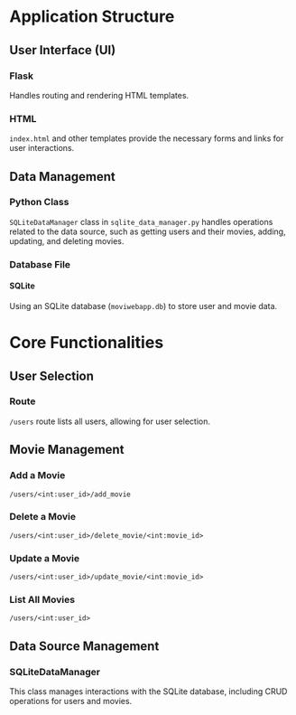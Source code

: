 # Application Structure

## User Interface (UI)

### Flask
Handles routing and rendering HTML templates.

### HTML
`index.html` and other templates provide the necessary forms and links for user interactions.

## Data Management

### Python Class
`SQLiteDataManager` class in `sqlite_data_manager.py` handles operations related to the data source, such as getting users and their movies, adding, updating, and deleting movies.

### Database File

#### SQLite
Using an SQLite database (`moviwebapp.db`) to store user and movie data.

# Core Functionalities

## User Selection

### Route
`/users` route lists all users, allowing for user selection.

## Movie Management

### Add a Movie
`/users/<int:user_id>/add_movie` 

### Delete a Movie
`/users/<int:user_id>/delete_movie/<int:movie_id>`


### Update a Movie
`/users/<int:user_id>/update_movie/<int:movie_id>`


### List All Movies
`/users/<int:user_id>` 

## Data Source Management

### SQLiteDataManager
This class manages interactions with the SQLite database, including CRUD operations for users and movies.
